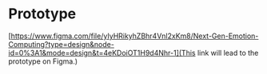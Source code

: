 # Prototype
[https://www.figma.com/file/yIyHRikyhZBhr4Vnl2xKm8/Next-Gen-Emotion-Computing?type=design&node-id=0%3A1&mode=design&t=4eKDoiOT1H9d4Nhr-1](This link will lead to the prototype on Figma.)